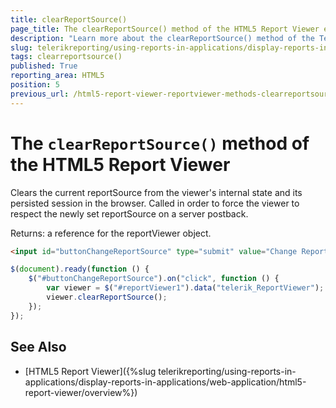 ```yaml
---
title: clearReportSource()
page_title: The clearReportSource() method of the HTML5 Report Viewer explained
description: "Learn more about the clearReportSource() method of the Telerik Reporting HTML5 Report Viewer and how to use it to customize the viewer's behavior."
slug: telerikreporting/using-reports-in-applications/display-reports-in-applications/web-application/html5-report-viewer/api-reference/reportviewer/methods/clearreportsource()
tags: clearreportsource()
published: True
reporting_area: HTML5
position: 5
previous_url: /html5-report-viewer-reportviewer-methods-clearreportsource
---
```


# The `clearReportSource()` method of the HTML5 Report Viewer

Clears the current reportSource from the viewer's internal state and its persisted session in the browser. Called in order to force the viewer to respect the newly set reportSource on a server postback.

Returns: a reference for the reportViewer object.

````HTML
<input id="buttonChangeReportSource" type="submit" value="Change Report Source" />
````
````JavaScript
$(document).ready(function () {
	$("#buttonChangeReportSource").on("click", function () {
		var viewer = $("#reportViewer1").data("telerik_ReportViewer");
		viewer.clearReportSource();
	});
});
````


## See Also

* [HTML5 Report Viewer]({%slug telerikreporting/using-reports-in-applications/display-reports-in-applications/web-application/html5-report-viewer/overview%})
